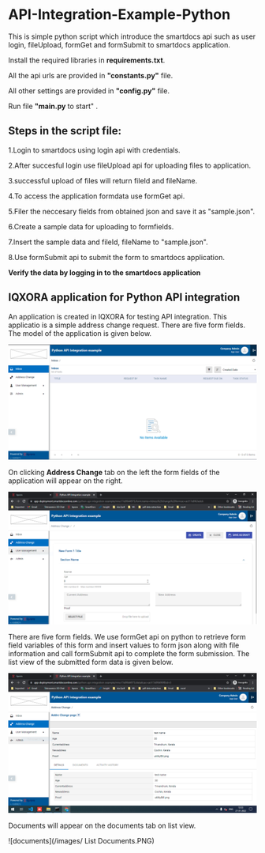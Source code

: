 # API-Integration-Example-Python
 This is simple python script which introduce the smartdocs api such as user login, fileUpload, formGet and formSubmit to smartdocs application.
 
 Install the required libraries in **requirements.txt**.

 All the api urls are provided in **"constants.py"** file.
 
 All other settings are provided in **"config.py"** file.
 
 Run file **"main.py** to start" .
 
 ## Steps in the script file:
 
 1.Login to smartdocs using login api with credentials.

 2.After succesful login use fileUpload api for uploading files to application.

 3.successful upload of files will return fileId and fileName.

 4.To access the application formdata use formGet api.

 5.Filer the neccesary fields from obtained json and save it as "sample.json".

 6.Create a sample data for uploading to formfields.

 7.Insert the sample data and fileId, fileName  to "sample.json".

 8.Use formSubmit api to submit the form to smartdocs application.
 
 **Verify the data by logging in to the smartdocs application**
 
 ## IQXORA application for Python API integration
 
 An application is created in IQXORA for testing API integration. This applicatio is a simple address change request. There are five form fields. The model of the application is given below.

![Model](/images/model.png)

On clicking **Address Change** tab on the left the form fields of the application will appear on the right.

![forms](/images/form.PNG)
 
 There are five form fields. We use formGet api on python to retrieve form field variables of this form and insert values to form json along with file information and call formSubmit api to complete the form submission. The list view of the submitted form data is given below.
 
![List](/images/List.PNG)
 
 Documents will appear on the documents tab on list view.
 
 ![documents](/images/ List Documents.PNG)

